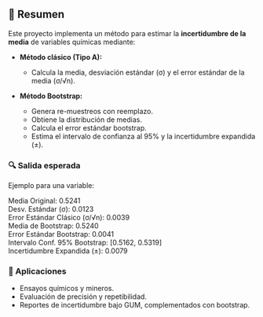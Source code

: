 ## 📌 Resumen

Este proyecto implementa un método para estimar la **incertidumbre de la media** de variables químicas mediante:

- **Método clásico (Tipo A):**  
  - Calcula la media, desviación estándar (σ) y el error estándar de la media (σ/√n).

- **Método Bootstrap:**  
  - Genera re-muestreos con reemplazo.  
  - Obtiene la distribución de medias.  
  - Calcula el error estándar bootstrap.  
  - Estima el intervalo de confianza al 95% y la incertidumbre expandida (±).

### 🔍 Salida esperada
Ejemplo para una variable:

Media Original: 0.5241<br>
Desv. Estándar (σ): 0.0123<br>
Error Estándar Clásico (σ/√n): 0.0039<br>
Media de Bootstrap: 0.5240<br>
Error Estándar Bootstrap: 0.0041<br>
Intervalo Conf. 95% Bootstrap: [0.5162, 0.5319]<br>
Incertidumbre Expandida (±): 0.0079<br>

### 🎯 Aplicaciones

- Ensayos químicos y mineros.  
- Evaluación de precisión y repetibilidad.  
- Reportes de incertidumbre bajo GUM, complementados con bootstrap.
